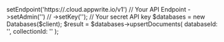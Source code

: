 <?php

use Appwrite\Client;
use Appwrite\Services\Databases;

$client = (new Client())
    ->setEndpoint('https://<REGION>.cloud.appwrite.io/v1') // Your API Endpoint
    ->setAdmin('') // 
    ->setKey('<YOUR_API_KEY>'); // Your secret API key

$databases = new Databases($client);

$result = $databases->upsertDocuments(
    databaseId: '<DATABASE_ID>',
    collectionId: '<COLLECTION_ID>'
);